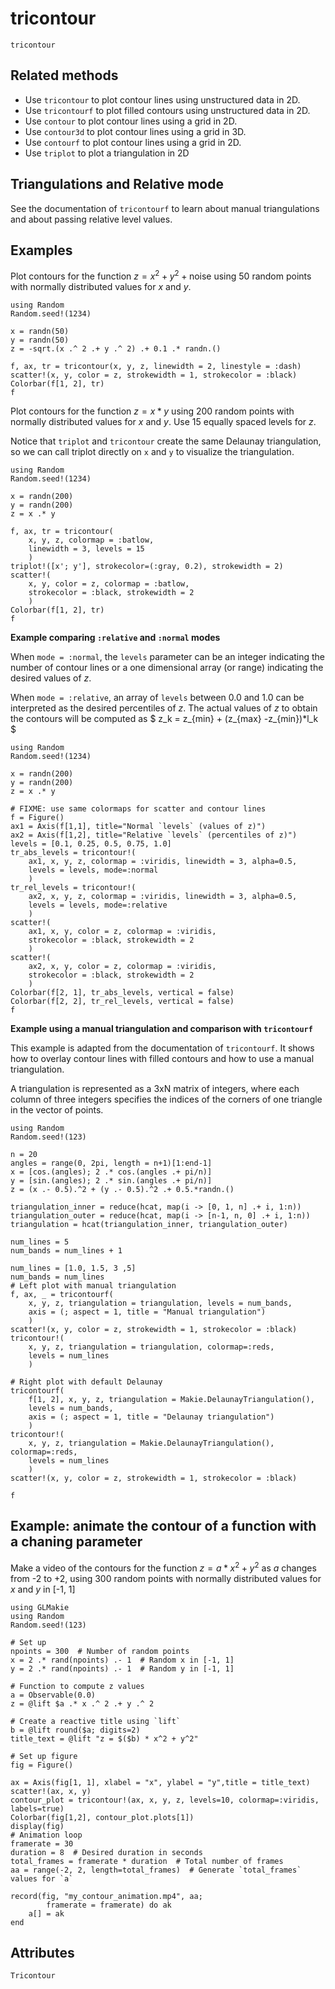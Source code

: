 # tricontour

```@shortdocs; canonical=false
tricontour
```

## Related methods
- Use `tricontour` to plot contour lines using unstructured data in 2D.
- Use `tricontourf` to plot filled contours using unstructured data in 2D.
- Use `contour` to plot contour lines using a grid in 2D.
- Use `contour3d` to plot contour lines using a grid in 3D.
- Use `contourf` to plot contour lines using a grid in 2D.
- Use `triplot` to plot a triangulation in 2D

## Triangulations and Relative mode

See the documentation of `tricontourf` to learn about manual triangulations and about passing relative level values.

## Examples

Plot contours for the function $z = x^2 + y^2 + \text{noise}$ using 50 random points with normally distributed values for $x$ and $y$.

```@figure
using Random
Random.seed!(1234)

x = randn(50)
y = randn(50)
z = -sqrt.(x .^ 2 .+ y .^ 2) .+ 0.1 .* randn.()

f, ax, tr = tricontour(x, y, z, linewidth = 2, linestyle = :dash)
scatter!(x, y, color = z, strokewidth = 1, strokecolor = :black)
Colorbar(f[1, 2], tr)
f
```

Plot contours for the function $z = x*y$ using 200 random points with normally distributed values for $x$ and $y$.
Use 15 equally spaced levels for $z$.

Notice that `triplot` and `tricontour` create the same Delaunay triangulation, so we can call triplot directly on `x` and `y` to visualize the triangulation.

```@figure
using Random
Random.seed!(1234)

x = randn(200)
y = randn(200)
z = x .* y

f, ax, tr = tricontour(
    x, y, z, colormap = :batlow,
    linewidth = 3, levels = 15
    )
triplot!([x'; y'], strokecolor=(:gray, 0.2), strokewidth = 2)
scatter!(
    x, y, color = z, colormap = :batlow,
    strokecolor = :black, strokewidth = 2
    )
Colorbar(f[1, 2], tr)
f
```

**Example comparing `:relative` and `:normal` modes**

When `mode = :normal`, the `levels` parameter can be an integer indicating the number of contour lines or a one dimensional array (or range) indicating the desired values of $z$.

When `mode = :relative`, an array of `levels` between 0.0 and 1.0 can be interpreted as the desired percentiles of $z$. The actual values of $z$ to obtain the contours will be computed as $ z_k =  z_{min} +  (z_{max} -z_{min})*l_k $

```@figure
using Random
Random.seed!(1234)

x = randn(200)
y = randn(200)
z = x .* y

# FIXME: use same colormaps for scatter and contour lines
f = Figure()
ax1 = Axis(f[1,1], title="Normal `levels` (values of z)")
ax2 = Axis(f[1,2], title="Relative `levels` (percentiles of z)")
levels = [0.1, 0.25, 0.5, 0.75, 1.0]
tr_abs_levels = tricontour!(
    ax1, x, y, z, colormap = :viridis, linewidth = 3, alpha=0.5,
    levels = levels, mode=:normal
    )
tr_rel_levels = tricontour!(
    ax2, x, y, z, colormap = :viridis, linewidth = 3, alpha=0.5,
    levels = levels, mode=:relative
    )
scatter!(
    ax1, x, y, color = z, colormap = :viridis,
    strokecolor = :black, strokewidth = 2
    )
scatter!(
    ax2, x, y, color = z, colormap = :viridis,
    strokecolor = :black, strokewidth = 2
    )
Colorbar(f[2, 1], tr_abs_levels, vertical = false)
Colorbar(f[2, 2], tr_rel_levels, vertical = false)
f
```

**Example using a manual triangulation and comparison with `tricontourf`**

This example is adapted from the documentation of `tricontourf`. It shows how to overlay contour lines with filled contours and how to use a manual triangulation.

A triangulation is represented as a 3xN matrix of integers, where each column of three integers specifies the indices of the corners of one triangle in the vector of points.

```@figure
using Random
Random.seed!(123)

n = 20
angles = range(0, 2pi, length = n+1)[1:end-1]
x = [cos.(angles); 2 .* cos.(angles .+ pi/n)]
y = [sin.(angles); 2 .* sin.(angles .+ pi/n)]
z = (x .- 0.5).^2 + (y .- 0.5).^2 .+ 0.5.*randn.()

triangulation_inner = reduce(hcat, map(i -> [0, 1, n] .+ i, 1:n))
triangulation_outer = reduce(hcat, map(i -> [n-1, n, 0] .+ i, 1:n))
triangulation = hcat(triangulation_inner, triangulation_outer)

num_lines = 5
num_bands = num_lines + 1

num_lines = [1.0, 1.5, 3 ,5]
num_bands = num_lines
# Left plot with manual triangulation
f, ax, _ = tricontourf(
    x, y, z, triangulation = triangulation, levels = num_bands,
    axis = (; aspect = 1, title = "Manual triangulation")
    )
scatter!(x, y, color = z, strokewidth = 1, strokecolor = :black)
tricontour!(
    x, y, z, triangulation = triangulation, colormap=:reds,
    levels = num_lines
    )

# Right plot with default Delaunay
tricontourf(
    f[1, 2], x, y, z, triangulation = Makie.DelaunayTriangulation(),
    levels = num_bands,
    axis = (; aspect = 1, title = "Delaunay triangulation")
    )
tricontour!(
    x, y, z, triangulation = Makie.DelaunayTriangulation(), colormap=:reds,
    levels = num_lines
    )
scatter!(x, y, color = z, strokewidth = 1, strokecolor = :black)

f
```


## Example: animate the contour of a function with a chaning parameter

Make a video of the contours for the function $z = a*x^2 + y^2$ as $a$ changes from -2 to +2,
using 300 random points with normally distributed values for $x$ and $y$ in [-1, 1]

```@figure
using GLMakie
using Random
Random.seed!(123)

# Set up
npoints = 300  # Number of random points
x = 2 .* rand(npoints) .- 1  # Random x in [-1, 1]
y = 2 .* rand(npoints) .- 1  # Random y in [-1, 1]

# Function to compute z values
a = Observable(0.0)
z = @lift $a .* x .^ 2 .+ y .^ 2

# Create a reactive title using `lift`
b = @lift round($a; digits=2)
title_text = @lift "z = $($b) * x^2 + y^2"

# Set up figure
fig = Figure()

ax = Axis(fig[1, 1], xlabel = "x", ylabel = "y",title = title_text)
scatter!(ax, x, y)
contour_plot = tricontour!(ax, x, y, z, levels=10, colormap=:viridis, labels=true)
Colorbar(fig[1,2], contour_plot.plots[1])
display(fig)
# Animation loop
framerate = 30
duration = 8  # Desired duration in seconds
total_frames = framerate * duration  # Total number of frames
aa = range(-2, 2, length=total_frames)  # Generate `total_frames` values for `a`

record(fig, "my_contour_animation.mp4", aa;
        framerate = framerate) do ak
    a[] = ak
end
```

## Attributes

```@attrdocs
Tricontour
```
